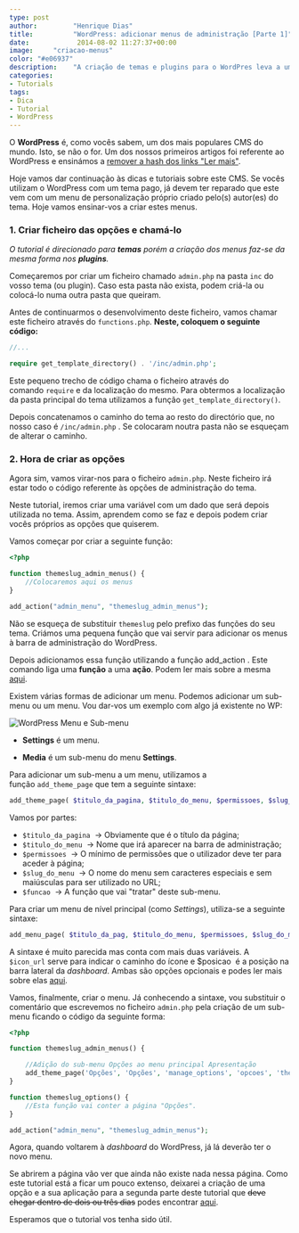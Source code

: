 ```yaml
---
type: post
author:         "Henrique Dias"
title:          "WordPress: adicionar menus de administração [Parte 1]"
date:            2014-08-02 11:27:37+00:00
image:     "criacao-menus"
color: "#e06937"
description:    "A criação de temas e plugins para o WordPres leva a uma necessidade constante de criar menus de administração. A criação dos mesmos é muito simples."
categories:
- Tutorials
tags:
- Dica
- Tutorial
- WordPress
---
```


O **WordPress** é, como vocês sabem, um dos mais populares CMS do mundo. Isto, se não o for. Um dos nossos primeiros artigos foi referente ao WordPress e ensinámos a [remover a hash dos links "Ler mais"](/tutorials/remover-hash-dos-links-continuar-a-ler/).

Hoje vamos dar continuação às dicas e tutoriais sobre este CMS. Se vocês utilizam o WordPress com um tema pago, já devem ter reparado que este vem com um menu de personalização próprio criado pelo(s) autor(es) do tema. Hoje vamos ensinar-vos a criar estes menus.

### 1. Criar ficheiro das opções e chamá-lo

*O tutorial é direcionado para **temas** porém a criação dos menus faz-se da mesma forma nos **plugins**.*

Começaremos por criar um ficheiro chamado ```admin.php``` na pasta ```inc``` do vosso tema (ou plugin). Caso esta pasta não exista, podem criá-la ou colocá-lo numa outra pasta que queiram.

Antes de continuarmos o desenvolvimento deste ficheiro, vamos chamar este ficheiro através do ```functions.php```. **Neste, coloquem o seguinte código:**

```php
//...

require get_template_directory() . '/inc/admin.php';
```

Este pequeno trecho de código chama o ficheiro através do comando ```require``` e da localização do mesmo. Para obtermos a localização da pasta principal do tema utilizamos a função ```get_template_directory()```.

Depois concatenamos o caminho do tema ao resto do directório que, no nosso caso é ```/inc/admin.php``` . Se colocaram noutra pasta não se esqueçam de alterar o caminho.


### 2. Hora de criar as opções


Agora sim, vamos virar-nos para o ficheiro ```admin.php```. Neste ficheiro irá estar todo o código referente às opções de administração do tema.

Neste tutorial, iremos criar uma variável com um dado que será depois utilizada no tema. Assim, aprendem como se faz e depois podem criar vocês próprios as opções que quiserem.

Vamos começar por criar a seguinte função:

```php
<?php

function themeslug_admin_menus() {
    //Colocaremos aqui os menus
}

add_action("admin_menu", "themeslug_admin_menus");
```

Não se esqueça de substituir ```themeslug``` pelo prefixo das funções do seu tema. Criámos uma pequena função que vai servir para adicionar os menus à barra de administração do WordPress.

Depois adicionamos essa função utilizando a função add_action . Este comando liga uma **função** a uma **ação**. Podem ler mais sobre a mesma [aqui](http://codex.wordpress.org/Function_Reference/add_action).

Existem várias formas de adicionar um menu. Podemos adicionar um sub-menu ou um menu. Vou dar-vos um exemplo com algo já existente no WP:

![WordPress Menu e Sub-menu](/images/wpsubmenu.png)

  * **Settings** é um menu.


  * **Media** é um sub-menu do menu **Settings**.

Para adicionar um sub-menu a um menu, utilizamos a função ```add_theme_page``` que tem a seguinte sintaxe:

```php
add_theme_page( $titulo_da_pagina, $titulo_do_menu, $permissoes, $slug_do_menu, $funcao);
```

Vamos por partes:

  * ```$titulo_da_pagina```  -> Obviamente que é o título da página;
  * ```$titulo_do_menu```  -> Nome que irá aparecer na barra de administração;
  * ```$permissoes```  -> O mínimo de permissões que o utilizador deve ter para aceder à página;
  * ```$slug_do_menu```  -> O nome do menu sem caracteres especiais e sem maiúsculas para ser utilizado no URL;
  * ```$funcao```  -> A função que vai "tratar" deste sub-menu.

Para criar um menu de nível principal (como *Settings*), utiliza-se a seguinte sintaxe:

```php
add_menu_page( $titulo_da_pag, $titulo_do_menu, $permissoes, $slug_do_menu, $funcao, $icon_url, $posicao );
```

A sintaxe é muito parecida mas conta com mais duas variáveis. A ```$icon_url``` serve para indicar o caminho do ícone e $posicao  é a posição na barra lateral da *dashboard*. Ambas são opções opcionais e podes ler mais sobre elas [aqui](http://codex.wordpress.org/Function_Reference/add_menu_page).

Vamos, finalmente, criar o menu. Já conhecendo a sintaxe, vou substituir o comentário que escrevemos no ficheiro ```admin.php``` pela criação de um sub-menu ficando o código da seguinte forma:

```php
<?php

function themeslug_admin_menus() {

    //Adição do sub-menu Opções ao menu principal Apresentação
    add_theme_page('Opções', 'Opções', 'manage_options', 'opcoes', 'themeslug_options');
}

function themeslug_options() {
    //Esta função vai conter a página "Opções".
}

add_action("admin_menu", "themeslug_admin_menus");
```

Agora, quando voltarem à *dashboard* do WordPress, já lá deverão ter o novo menu.

Se abrirem a página vão ver que ainda não existe nada nessa página. Como este tutorial está a ficar um pouco extenso, deixarei a criação de uma opção e a sua aplicação para a segunda parte deste tutorial que <del>deve chegar dentro de dois ou três dias</del> podes encontrar [aqui](/tutorials/wordpress-adicionar-menus-de-administracao-parte-2/).

Esperamos que o tutorial vos tenha sido útil.
